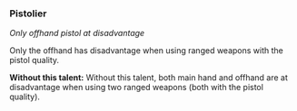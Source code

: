 
### Pistolier

_Only offhand pistol at disadvantage_

Only the offhand has disadvantage when using ranged weapons with the pistol quality.

**Without this talent:**
Without this talent, both main hand and offhand are at disadvantage when using two ranged weapons (both with the pistol quality).
